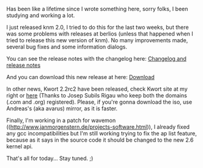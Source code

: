 Has been like a lifetime since I wrote something here, sorry folks, I been studying and working a lot.

I just released knm 2.0, I tried to do this for the last two weeks, but there was some problems with releases at berlios (unless that happened when I tried to release this new version of knm).
No many improvements made, several bug fixes and some information dialogs.

You can see the release notes with the changelog here: [Changelog and release notes](http://developer.berlios.de/project/shownotes.php?group_id=8115&release_id=12311)

And you can download this new release at here: [Download](http://prdownload.berlios.de/knm/knm-2.0.tar.gz)

In other news, Kwort 2.2rc2 have been released, check Kwort site at my right or [here](http://www.kwort.org/) (Thanks to Josep Subils Rigau who keep both the domains (.com and .org) registered). Please, if you're gonna download the iso, use Andreas's (aka avarus) mirror, as it is faster.

Finally, I'm working in a patch for wavemon ((http://www.janmorgenstern.de/projects-software.html)), I already fixed any gcc incompatibilities but I'm still working trying to fix the ap list feature, because as it says in the source code it should be changed to the new 2.6 kernel api.

That's all for today... Stay tuned. ;)
